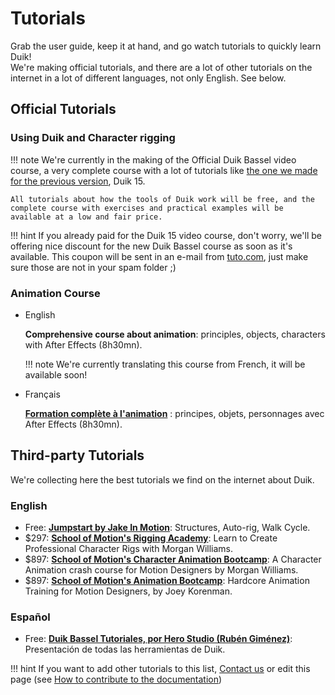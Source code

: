 # Tutorials

Grab the user guide, keep it at hand, and go watch tutorials to quickly learn Duik!  
We're making official tutorials, and there are a lot of other tutorials on the internet in a lot of different languages, not only English. See below.  

## Official Tutorials

### Using Duik and Character rigging

!!! note
    We're currently in the making of the Official Duik Bassel video course, a very complete course with a lot of tutorials like [the one we made for the previous version](https://en.tuto.com/after-effects/after-effects-and-duik-setup-your-first-characters-after-effects,73651.html?cc=vyKT3i), Duik 15.

    All tutorials about how the tools of Duik work will be free, and the complete course with exercises and practical examples will be available at a low and fair price.

!!! hint
    If you already paid for the Duik 15 video course, don't worry, we'll be offering nice discount for the new Duik Bassel course as soon as it's available. This coupon will be sent in an e-mail from [tuto.com](https://en.tuto.com?cc=vyKT3i), just make sure those are not in your spam folder ;)

### Animation Course

- English

    **Comprehensive course about animation**: principles, objects, characters with After Effects (8h30mn).

    !!! note
        We're currently translating this course from French, it will be available soon!

- Français

    [**Formation complète à l'animation**](https://fr.tuto.com/after-effects/after-effects-formation-complete-a-l-animation-principes-objets-personnages-after-effects,93551.html?cc=vyKT3i) : principes, objets, personnages avec After Effects (8h30mn).

## Third-party Tutorials

We're collecting here the best tutorials we find on the internet about Duik.

### English

- Free: [**Jumpstart by Jake In Motion**](https://www.youtube.com/watch?v=i63vPXJ00r0): Structures, Auto-rig, Walk Cycle.
- $297: [**School of Motion's Rigging Academy**](https://www.schoolofmotion.com/rigging-academy): Learn to Create Professional Character Rigs with Morgan Williams.
- $897: [**School of Motion's Character Animation Bootcamp**](https://www.schoolofmotion.com/character-animation-bootcamp): A Character Animation crash course for Motion Designers by Morgan Williams.
- $897: [**School of Motion's Animation Bootcamp**](https://www.schoolofmotion.com/animation-bootcamp): Hardcore Animation Training for Motion Designers, by Joey Korenman.

### Español

- Free: [**Duik Bassel Tutoriales, por Hero Studio (Rubén Giménez)**](https://www.youtube.com/playlist?list=PLqgjVVKs3VV6QJiwybvMZarWo1cUS-RiV): Presentación de todas las herramientas de Duik.

!!! hint
    If you want to add other tutorials to this list, [Contact us](../../Contact) or edit this page (see [How to contribute to the documentation](../../Contribute))
